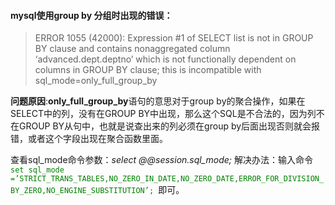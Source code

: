 #### mysql使用group by 分组时出现的错误：
>ERROR 1055 (42000): Expression #1 of SELECT list is not in GROUP BY clause and contains nonaggregated column ‘advanced.dept.deptno’ which is not functionally dependent on columns in GROUP BY clause; this is incompatible with sql_mode=only_full_group_by

**问题原因**:**only_full_group_by**语句的意思对于group by的聚合操作，如果在SELECT中的列，没有在GROUP BY中出现，那么这个SQL是不合法的，因为列不在GROUP BY从句中，也就是说查出来的列必须在group by后面出现否则就会报错，或者这个字段出现在聚合函数里面。

查看sql_mode命令参数：_select @@session.sql_mode;_
解决办法：输入命令<font color =green>```set sql_mode =’STRICT_TRANS_TABLES,NO_ZERO_IN_DATE,NO_ZERO_DATE,ERROR_FOR_DIVISION_BY_ZERO,NO_ENGINE_SUBSTITUTION’; ```</font>即可。

